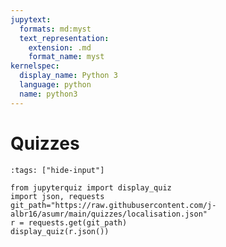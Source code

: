 ```yaml
---
jupytext:
  formats: md:myst
  text_representation:
    extension: .md
    format_name: myst
kernelspec:
  display_name: Python 3
  language: python
  name: python3
---
```


# Quizzes

```{code-cell} ipython3
:tags: ["hide-input"]

from jupyterquiz import display_quiz
import json, requests
git_path="https://raw.githubusercontent.com/j-albr16/asumr/main/quizzes/localisation.json"
r = requests.get(git_path)
display_quiz(r.json())
```


